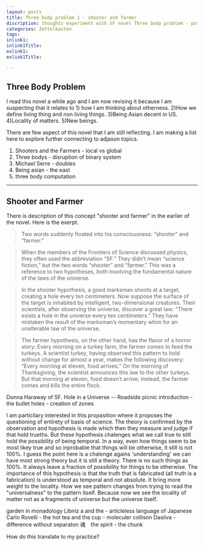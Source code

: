 ```yaml
---
layout: posts
title: Three body problem 1 - shooter and farmer
discription: thoughts experiment with SF novel Three body problem - potential for no universal rule - single bug that confuses intire faith of science
categories: Zettelkasten
tags: 
inlink1: 
inlink1Title: 
exlink1: 
exlink1Title: 

---
```


## Three Body Problem

I read this novel a while ago and I am now revising it because I am suspecting that it relates to 1) how I am thinking about otherness. 2)How we define living thing and non living things. 3)Being Asian decent in US. 4)Locality of matters. 5)New beings.

There are few aspect of this novel that I am still reflecting. I am making a list here to explore further connecting to adjason topics.

1) Shooters and the Farmers - local vs global
2) Three bodys - disruption of binary system
3) Michael Serre - doubles
4) Being asian - the east
5) three body computation

---


## Shooter and Farmer

There is description of this concept "shooter and farmer" in the earlier of the novel. Here is the exerpt.


> Two words suddenly floated into his consciousness: “shooter” and “farmer.”

>When the members of the Frontiers of Science discussed physics, they often used the abbreviation “SF.” They didn’t mean “science fiction,” but the two words “shooter” and “farmer.” This was a reference to two hypotheses, both involving the fundamental nature of the laws of the universe.

>In the shooter hypothesis, a good marksman shoots at a target, creating a hole every ten centimeters. Now suppose the surface of the target is inhabited by intelligent, two-dimensional creatures. Their scientists, after observing the universe, discover a great law: “There exists a hole in the universe every ten centimeters.” They have mistaken the result of the marksman’s momentary whim for an unalterable law of the universe.

>The farmer hypothesis, on the other hand, has the flavor of a horror story: Every morning on a turkey farm, the farmer comes to feed the turkeys. A scientist turkey, having observed this pattern to hold without change for almost a year, makes the following discovery: “Every morning at eleven, food arrives.” On the morning of Thanksgiving, the scientist announces this law to the other turkeys. But that morning at eleven, food doesn’t arrive; instead, the farmer comes and kills the entire flock.



Donna Haraway of SF.
Hole in a Universe -- Roadside picnic introduction - the bullet holes - creation of zones


I am particilary interested in this propasition where it proposes the questioning of entirety of basis of science. The theory is confirmed by the observation and hypothesis is made which then they measure and judge if that hold trueths. But these hypothesis chalenges what we call true to still hold the possibility of being temporal. In a way, even how things seem to be most likey true and so inprobable that things will be otherwise, it still is not 100%. I guess the point here is a chalenge agains 'understanding' we can have most strong theory but it is still a theory. There is no such things as 100%. It always leave a fraction of possibility for things to be otherwise. The importance of this hypothesis is that the truth that is fabricated (all truth is a fabrication) is understood as temporal and not absolute. It bring more weight to the locality. How we see pattern changes from trying to read the "universalness" to the pattern itself. Because now we see the locality of matter not as a fragments of universe but the universe itself. 

garden in monadology Libniz
a and the - articleless language of Japanese
Carlo Rovelli - the hot tea and the cup - moleculer collison
Dasilva - difference without separaton
魂　the spirit - the chunk





How do this translate to my practice? 





